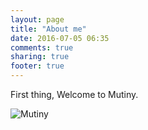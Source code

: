 ```yaml
---
layout: page
title: "About me"
date: 2016-07-05 06:35
comments: true
sharing: true
footer: true
---
```


First thing, Welcome to Mutiny.

![Mutiny](http://i2.cdn.turner.com/cnnnext/dam/assets/150527155424-halt-catch-fire-set-exlarge-169.jpg)